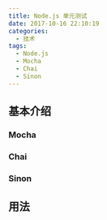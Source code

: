 ```yaml
---
title: Node.js 单元测试
date: 2017-10-16 22:10:19
categories:
  - 技术
tags:
  - Node.js
  - Mocha
  - Chai
  - Sinon
---
```


## 基本介绍

### Mocha
### Chai
### Sinon

## 用法